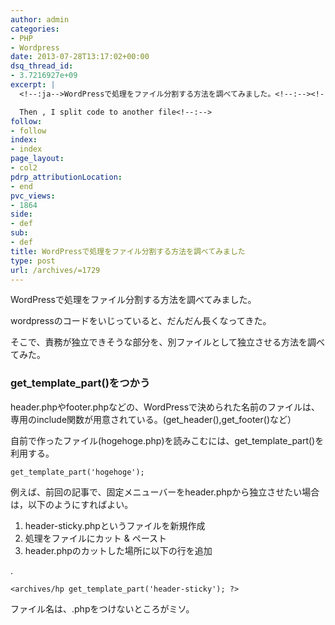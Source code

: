 ```yaml
---
author: admin
categories:
- PHP
- Wordpress
date: 2013-07-28T13:17:02+00:00
dsq_thread_id:
- 3.7216927e+09
excerpt: |
  <!--:ja-->WordPressで処理をファイル分割する方法を調べてみました。<!--:--><!--:en-->My code is getting longer and longer as follows to coding

  Then , I split code to another file<!--:-->
follow:
- follow
index:
- index
page_layout:
- col2
pdrp_attributionLocation:
- end
pvc_views:
- 1864
side:
- def
sub:
- def
title: WordPressで処理をファイル分割する方法を調べてみました
type: post
url: /archives/=1729
---
```


WordPressで処理をファイル分割する方法を調べてみました。

wordpressのコードをいじっていると、だんだん長くなってきた。

そこで、責務が独立できそうな部分を、別ファイルとして独立させる方法を調べてみた。

### get_template_part()をつかう

header.phpやfooter.phpなどの、WordPressで決められた名前のファイルは、専用のinclude関数が用意されている。(get_header(),get_footer()など）

自前で作ったファイル(hogehoge.php)を読みこむには、get_template_part()を利用する。

    get_template_part('hogehoge');
    

例えば、前回の記事で、固定メニューバーをheader.phpから独立させたい場合は，以下のようにすればよい。

  1. header-sticky.phpというファイルを新規作成
  2. 処理をファイルにカット & ペースト
  3. header.phpのカットした場所に以下の行を追加

.

    <archives/hp get_template_part('header-sticky'); ?>
    

ファイル名は、.phpをつけないところがミソ。